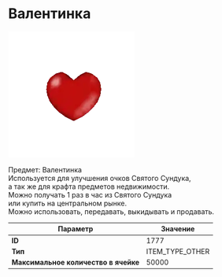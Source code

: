 # Валентинка

![Item Image](../img/1777.webp?raw=true)

Предмет: Валентинка<br>Используется для улучшения очков Святого Сундука,<br>а так же для крафта предметов недвижимости.<br>Можно получать 1 раз в час из Святого Сундука<br>или купить на центральном рынке.<br>Можно использовать, передавать, выкидывать и продавать.


| Параметр | Значение |
|----------|----------|
| **ID** | 1777 |
| **Тип** | ITEM_TYPE_OTHER |
| **Максимальное количество в ячейке** | 50000 |

